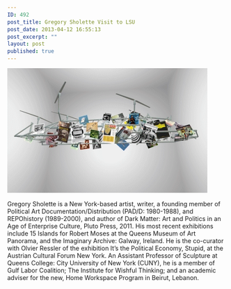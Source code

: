 ```yaml
---
ID: 492
post_title: Gregory Sholette Visit to LSU
post_date: 2013-04-12 16:55:13
post_excerpt: ""
layout: post
published: true
---
```

<a href="http://www.gregorysholette.com/"><img src='/uploads/2013/04/idrone11.gif' alt='' /></a>

Gregory Sholette is a New York-based artist, writer, a founding member of Political Art Documentation/Distribution (PAD/D: 1980-1988), and REPOhistory (1989-2000), and author of Dark Matter: Art and Politics in an Age of Enterprise Culture, Pluto Press, 2011. His most recent exhibitions include 15 Islands for Robert Moses at the Queens Museum of Art Panorama, and the Imaginary Archive: Galway, Ireland. He is the co-curator with Olvier Ressler of the exhibition It’s the Political Economy, Stupid, at the Austrian Cultural Forum New York. An Assistant Professor of Sculpture at Queens College: City University of New York (CUNY), he is a member of Gulf Labor Coalition; The Institute for Wishful Thinking; and an academic adviser for the new, Home Workspace Program in Beirut, Lebanon.
